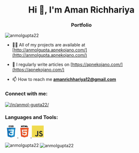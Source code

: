 <h1 align="center">Hi 👋, I'm Aman Richhariya</h1>
<h3 align="center">Portfolio</h3>

<p align="left"> <img src="https://komarev.com/ghpvc/?username=anmolgupta22&label=Profile%20views&color=0e75b6&style=flat" alt="anmolgupta22" /> </p>

- 👨‍💻 All of my projects are available at [http://anmolgupta.apnekojano.com/](http://anmolgupta.apnekojano.com/)

- 📝 I regularly write articles on [https://apnekojano.com/](https://apnekojano.com/)

- 📫 How to reach me **amanrichhariya12@gmail.com**

<h3 align="left">Connect with me:</h3>
<p align="left">
<a href="https://linkedin.com/in//in/anmol-gupta22/" target="blank"><img align="center" src="https://raw.githubusercontent.com/rahuldkjain/github-profile-readme-generator/master/src/images/icons/Social/linked-in-alt.svg" alt="/in/anmol-gupta22/" height="30" width="40" /></a>
</p>

<h3 align="left">Languages and Tools:</h3>
<p align="left"> <a href="https://www.w3schools.com/css/" target="_blank" rel="noreferrer"> <img src="https://raw.githubusercontent.com/devicons/devicon/master/icons/css3/css3-original-wordmark.svg" alt="css3" width="40" height="40"/> </a> <a href="https://www.w3.org/html/" target="_blank" rel="noreferrer"> <img src="https://raw.githubusercontent.com/devicons/devicon/master/icons/html5/html5-original-wordmark.svg" alt="html5" width="40" height="40"/> </a> <a href="https://developer.mozilla.org/en-US/docs/Web/JavaScript" target="_blank" rel="noreferrer"> <img src="https://raw.githubusercontent.com/devicons/devicon/master/icons/javascript/javascript-original.svg" alt="javascript" width="40" height="40"/> </a> </p>

<p><img align="left" src="https://github-readme-stats.vercel.app/api/top-langs?username=anmolgupta22&show_icons=true&locale=en&layout=compact" alt="anmolgupta22" /></p>

<p>&nbsp;<img align="center" src="https://github-readme-stats.vercel.app/api?username=anmolgupta22&show_icons=true&locale=en" alt="anmolgupta22" /></p>
